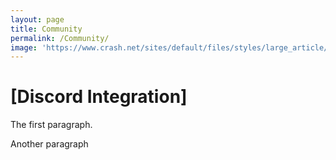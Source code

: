 ```yaml
---
layout: page
title: Community
permalink: /Community/
image: 'https://www.crash.net/sites/default/files/styles/large_article/public/image_importer/F1/2229931.0036.jpg?itok=9dUgV0Zw'
---
```


# [Discord Integration]

<p>The first paragraph.</p>

<p>Another paragraph</p>
